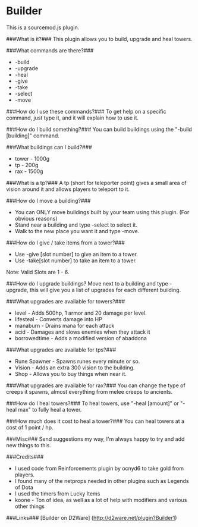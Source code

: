 Builder
=======

This is a sourcemod.js plugin.

###What is it?###
This plugin allows you to build, upgrade and heal towers.

###What commands are there?###
* -build
* -upgrade
* -heal
* -give
* -take
* -select
* -move

###How do I use these commands?###
To get help on a specific command, just type it, and it will explain how to use it.

###How do I build something?###
You can build buildings using the "-build [building]" command.

###What buildings can I build?###
* tower - 1000g
* tp - 200g
* rax - 1500g

###What is a tp?###
A tp (short for teleporter point) gives a small area of vision around it and allows players to teleport to it.

###How do I move a building?###
* You can ONLY move buildings built by your team using this plugin. (For obvious reasons)
* Stand near a building and type -select to select it.
* Walk to the new place you want it and type -move.

###How do I give / take items from a tower?###
* Use -give [slot number] to give an item to a tower.
* Use -take[slot number] to take an item to a tower.

Note: Valid Slots are 1 - 6.

###How do I upgrade buildings?
Move next to a building and type -upgrade, this will give you a list of upgrades for each different building.

###What upgrades are available for towers?###
* level - Adds 500hp, 1 armor and 20 damage per level.
* lifesteal - Converts damage into HP
* manaburn - Drains mana for each attack
* acid - Damages and slows enemies when they attack it
* borrowedtime - Adds a modified version of abaddona

###What upgrades are available for tps?###
* Rune Spawner - Spawns runes every minute or so.
* Vision - Adds an extra 300 vision to the building.
* Shop - Allows you to buy things when near it.

###What upgrades are available for rax?###
You can change the type of creeps it spawns, almost everything from melee creeps to ancients.

###How do I heal towers?###
To heal towers, use "-heal [amount]" or "-heal max" to fully heal a tower.

###How much does it cost to heal a tower?###
You can heal towers at a cost of 1 point / hp.

###Misc###
Send suggestions my way, I'm always happy to try and add new things to this.

###Credits###
* I used code from Reinforcements plugin by ocnyd6 to take gold from players.
* I found many of the netprops needed in other plugins such as Legends of Dota
* I used the timers from Lucky Items
* koone - Ton of idea, as well as a lot of help with modifiers and various other things

###Links###
[Builder on D2Ware] (http://d2ware.net/plugin?Builder1)
